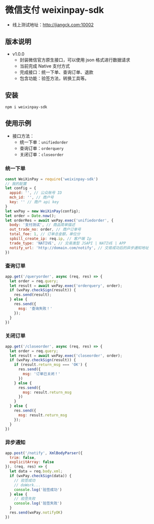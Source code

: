 # 微信支付 weixinpay-sdk

* 线上测试地址：<http://jiangck.com:10002>

## 版本说明

* v1.0.0
  * 封装微信官方原生接口，可以使用 json 格式进行数据请求
  * 当前完成 Native 支付方式
  * 完成接口：统一下单、查询订单、退款
  * 包含功能：验签方法，转换工具等。

## 安装

`npm i weixinpay-sdk`

## 使用示例

* 接口方法：
  * 统一下单：`unifiedorder`
  * 查询订单：`orderquery`
  * 关闭订单：`closeorder`

### 统一下单

```JavaScript
const WeiXinPay = require('weixinpay-sdk')
// 我的配置
let config = {
  appid: '', // 公众账号 ID
  mch_id: '', // 商户号
  key: '' // 商户 api key
}
let wxPay = new WeiXinPay(config);
let order = Date.now();
let orderRes = await wxPay.exec('unifiedorder', {
  body: '支付测试', // 商品简单描述
  out_trade_no: order, // 商户订单号
  total_fee: 1, // 订单总金额，单位分
  spbill_create_ip: req.ip, // 客户端 Ip
  trade_type: 'NATIVE', // 交易类型 JSAPI | NATIVE | APP
  notify_url: 'http://domain.com/notify', // 交易成功后的异步通知地址
})
```

### 查询订单

```javascript
app.get('/queryorder', async (req, res) => {
  let order = req.query;
  let result = await wxPay.exec('orderquery', order);
  if (wxPay.checkSign(result)) {
    res.send(result);
  } else {
    res.send({
      msg: '查询失败！'
    });
  }
})
```

### 关闭订单

```javascript
app.get('/closeorder', async (req, res) => {
  let order = req.query;
  let result = await wxPay.exec('closeorder', order);
  if (wxPay.checkSign(result)) {
    if (result.return_msg === 'OK') {
      res.send({
        msg: '订单已关闭！'
      })
    } else {
      res.send({
        msg: result.return_msg
      })
    }
  } else {
    res.send({
      msg: result.return_msg
    });
  }
})
```

### 异步通知

```javascript
app.post('/notify', XmlBodyParser({
  trim: false,
  explicitArray: false
}), (req, res) => {
  let data = req.body.xml;
  if (wxPay.checkSign(data)) {
    // 验签成功
    // doWork...
    console.log('验签成功')
  } else {
    // 验签失败
    console.log('验签失败')
  }
  res.send(wxPay.notifyOK)
})
```
